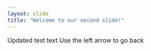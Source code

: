 ```yaml
---
layout: slide
title: "Welcome to our second slide!"
---
```

Updated test text
Use the left arrow to go back
